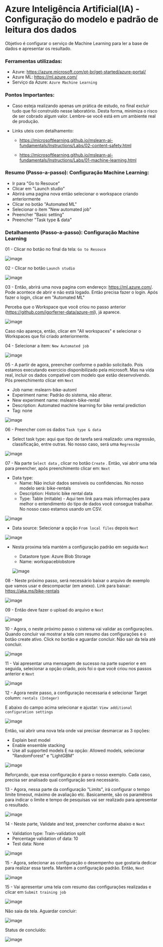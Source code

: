 # Azure Inteligência Artificial(IA) - Configuração do modelo e padrão de leitura dos dados
Objetivo é configurar o serviço de Machine Learning para ler a base de dados e apresentar os resultado.

### Ferramentas utilizadas:

- Azure: https://azure.microsoft.com/pt-br/get-started/azure-portal/
- Azure ML: https://ml.azure.com/
- Serviço da Azure: ``` Azure Machine Learning ```

### Pontos Importantes:

 - Caso esteja realizando apenas um prática de estudo, no final excluir tudo que foi construído nesse laboratório. Desta forma, minimiza o risco de ser cobrado algum valor. Lembre-se você está em um ambiente real de produção.
 - Links uteis com detalhamento:
   
    * https://microsoftlearning.github.io/mslearn-ai-fundamentals/Instructions/Labs/02-content-safety.html
      
    * https://microsoftlearning.github.io/mslearn-ai-fundamentals/Instructions/Labs/01-machine-learning.html

### Resumo (Passo-a-passo): Configuração Machine Learning:

 - Ir para "Go to Resouce"
 - Clicar em "Launch studio"
 - Abrirá uma pagina nova então selecionar o workspace criando anteriormente
 - Clicar no botão "Automated ML"
 - Selecionar o item "New automated job"
 - Preencher "Basic setting"
 - Preencher "Task type & data"
   

   
### Detalhamento (Passo-a-passo): Configuração Machine Learning

01 - Clicar no botão no final da tela: ``` Go to Resouce ```

![image](https://github.com/user-attachments/assets/701b2239-10e1-4b20-9c28-f1e2c9a13bf7)

02 - Clicar no botão ``` Launch studio ```

![image](https://github.com/user-attachments/assets/e7d5dff3-c0eb-47bc-8b6f-9da007117602)

03 - Então, abrirá uma nova pagina com endereço: https://ml.azure.com/. Pode acontece de abrir e não está logado. Então precisa fazer o login. Após fazer o login, clicar em "Automated ML"

Perceba que o Workspace que você criou no passo anterior (https://github.com/igorferrer-data/azure-ml), já aparece.

![image](https://github.com/user-attachments/assets/b2f6dfba-983d-4d90-a717-fcd799fe4333)

Caso não apareça, então, clicar em "All workspaces" e selecionar o Workspaces que foi criado anteriormente.

04 - Selecionar a item: ``` New Automated job ```

![image](https://github.com/user-attachments/assets/72e0c092-6cfc-4e96-ac12-fbf0b052eeba)

05 - A partir de agora, preencher conforme o padrão solicitado. Pois estamos executando exercicio disponibilizado pela microsoft. Mas na vida real, incluir os dados compativel com modelo que estão desenvolvendo. Pós preenchimento clicar em ``` Next ```
   * Job name: mslearn-bike-automl
   * Experiment name: Padrão do sistema, não alterar.
   * New experiment name: mslearn-bike-rental
   * Description: Automated machine learning for bike rental prediction
   * Tag: none

![image](https://github.com/user-attachments/assets/ae7f491e-4592-4f6e-b368-6b4784bff3a8)

06 - Preencher com os dados ``` Task type & data ```
   * Select task type: aqui que tipo de tarefa será realizado: uma regressão, classificação, entre outras. No nosso caso, será uma ``` Regressão ```
     
![image](https://github.com/user-attachments/assets/2c261d31-77bc-41e6-b00d-763411e1439a)

07 - Na parte ``` Select data ``` , clicar no botão ``` Create ``` . Então, vai abrir uma tela para preencher, após preenchimento clicar em: ``` Next ```
   * Data type:
      * Name: Não incluir dados sensiveis ou confidencias. No nosso modelo será: bike-rentals
      * Description: Historic bike rental data
      * Type: Table (mltable) - Aqui tem link para mais informações para melhor o entendimento do tipo de dados você consegue trabalhar. No nosso caso estamos usando um CSV.
        
   ![image](https://github.com/user-attachments/assets/7c03ac6d-b128-4b80-88f2-da4840b66900)

   * Data source: Selecionar a opção ``` From local files ``` depois ``` Next ``` 
     
   ![image](https://github.com/user-attachments/assets/790c3451-1509-4dab-b71d-dce6ffd8bd08)

   * Nesta proxima tela mantém a configuração padrão em seguida ``` Next ```
      * Datastore type: Azure Blob Storage
      * Name: workspaceblobstore
   
     ![image](https://github.com/user-attachments/assets/4b161107-bcb6-4d0d-b1e3-b9b306ca8a09)

08 - Neste próximo passo, será necessário baixar o arquivo de exemplo que vamos usar e descompactar (em anexo). Link  para baixar: https://aka.ms/bike-rentals

![image](https://github.com/user-attachments/assets/dfb2bc53-9273-45db-9955-fc36aa9aa74f)

09 - Então deve fazer o upload do arquivo e ``` Next ```

![image](https://github.com/user-attachments/assets/e41a452c-c1a9-41d8-9c2d-fdc395e51a31)

10 - Agora, o neste próximo passo o sistema vai validar as configurações. Quando concluir vai mostrar a tela com resumo das configurações e o botão create ativo. Click no bortão e aguardar concluir. Não sair da tela até concluir.

![image](https://github.com/user-attachments/assets/7d251609-0590-42ff-a794-84a715e03672)

11 - Vai apresentar uma mensagem de sucesso na parte superior e em seguida, selecionar a opção criado, pois foi o que você criou nos passos anterior e ``` Next ```

![image](https://github.com/user-attachments/assets/4b185037-9307-4bb2-82f2-097535abe034)

12 - Agora neste passo, a configuração necessaria é selecionar Target column: ``` rentals (Integer) ```

E abaixo do campo acima selecionar e ajustar: ``` View additional configuration settings ```

![image](https://github.com/user-attachments/assets/558d35a7-877e-4a2b-a6d3-e7604095c75d)

Então, vai abrir uma nova tela onde vai precisar desmarcar as 3 opções:
   * Explain best model
   * Enable ensemble stacking
   * Use all supported models
E na opção: Allowed models, selecionar "RandomForest" e "LightGBM"

![image](https://github.com/user-attachments/assets/c2662d00-c7db-4b11-a43c-c223d7c26895)

Reforçando, que essa configuração é para o nosso exemplo. Cada caso, precisa ser analisado qual configuração será necessário.

13 - Agora, nessa parte da configuração "Limits", irá configurar o tempo limite timeout, máximo de avaliação etc. Basicamente, são os paramêtros para indicar o limite e tempo de pesquisas vai ser realizado para apresentar o resultado.  

![image](https://github.com/user-attachments/assets/9b6dfdaa-b43a-4e93-8b4e-9d03626d74d1)

14 - Neste parte, Validate and test, preencher conforme abaixo e ``` Next ```
   * Validation type: Train-validation split
   * Percentage validation of data: 10
   * Test data: None

![image](https://github.com/user-attachments/assets/fe3693cb-5fdb-4258-a46b-d2698fe59fd7)

15 - Agora, selecionar as configuração o desempenho que gostaria dedicar para realizar essa tarefa. Mantém a configuração padrão. Então, ``` Next ```

![image](https://github.com/user-attachments/assets/3c42c7e3-f066-47d2-bc69-a5352f27b304)

15 - Vai apresentar uma tela com resumo das configurações realizadas e clicar em  ``` Submit training job ```

![image](https://github.com/user-attachments/assets/815ebc1a-cdd5-4832-a044-d96ebd143cbb)

Não saia da tela. Aguardar concluir:

![image](https://github.com/user-attachments/assets/cb740a01-b9ac-48ad-b1c8-60754a13a452)

Status de concluído:

![image](https://github.com/user-attachments/assets/05276488-a041-48bd-8313-d2f30ddc3da8)


